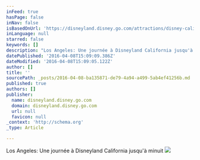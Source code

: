 ```yaml
---
inFeed: true
hasPage: false
inNav: false
isBasedOnUrl: 'https://disneyland.disney.go.com/attractions/disney-california-adventure/radiator-springs-racers/'
inLanguage: null
starred: false
keywords: []
description: "Los Angeles: Une journée à Disneyland California jusqu'à minuit"
datePublished: '2016-04-08T15:09:09.386Z'
dateModified: '2016-04-08T15:09:05.122Z'
author: []
title: ''
sourcePath: _posts/2016-04-08-ba135871-de79-4a94-a499-5ab4ef41256b.md
published: true
authors: []
publisher:
  name: disneyland.disney.go.com
  domain: disneyland.disney.go.com
  url: null
  favicon: null
_context: 'http://schema.org'
_type: Article

---
```

Los Angeles: Une journée à Disneyland California jusqu'à minuit
![](https://the-grid-user-content.s3-us-west-2.amazonaws.com/84234b1d-cf0e-4f9a-a889-4ec5480c4f98.jpg)